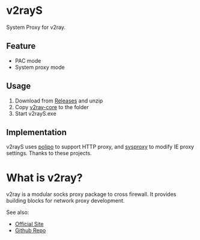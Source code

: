 # v2rayS
System Proxy for v2ray.

## Feature
* PAC mode
* System proxy mode

## Usage
1. Download from [Releases](https://github.com/rkzrdm/v2rayS/releases) and unzip
2. Copy [v2ray-core](https://github.com/v2ray/v2ray-core) to the folder
3. Start v2rayS.exe

## Implementation
v2rayS uses [polipo](https://github.com/jech/polipo) to support HTTP proxy, and [sysproxy](https://github.com/Noisyfox/sysproxy) to modify IE proxy settings. Thanks to these projects.

# What is v2ray?
v2ray is a modular socks proxy package to cross firewall. It provides building blocks for network proxy development.

See also: 
* [Official Site](https://www.v2ray.com)
* [Github Repo](https://github.com/v2ray/v2ray-core)